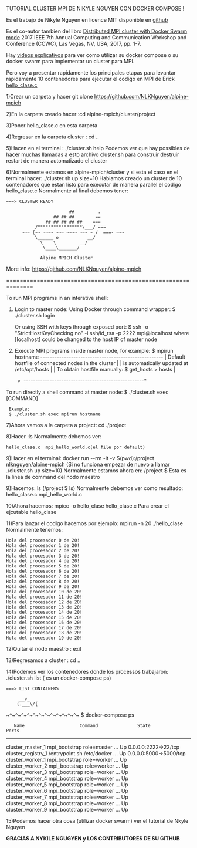 
TUTORIAL CLUSTER MPI DE NIKYLE NGUYEN CON DOCKER COMPOSE !


Es el trabajo de Nikyle Nguyen en licence MIT disponible en [github](https://github.com/NLKNguyen/alpine-mpich)

Es el co-autor tambien del libro [Distributed MPI cluster with Docker Swarm mode](http://ieeexplore.ieee.org/document/7868429/?reload=true) 2017 IEEE 7th Annual Computing and Communication Workshop and Conference (CCWC), Las Vegas, NV, USA, 2017, pp. 1-7.

Hay [videos explicativos](https://asciinema.org/a/93067) para ver como utilizar su docker compose o su docker swarm para implementar un cluster para MPI.

Pero voy a presentar rapidamente los principales etapas para levantar rapidamente 10 contenedores para ejecutar el codigo en MPI de Erick [hello_clase.c](hello_clase.c)

1)Crear un carpeta y hacer git clone https://github.com/NLKNguyen/alpine-mpich

2)En la carpeta creado hacer :cd alpine-mpich/cluster/project

3)Poner hello_clase.c en esta carpeta

4)Regresar en la carpeta cluster : cd ..

5)Hacen en el terminal : ./cluster.sh help
	Podemos ver que hay possibles de hacer muchas llamadas a esto archivo cluster.sh para construir destruir restart de manera automatizado el cluster

6)Normalmente estamos en alpine-mpich/cluster y si esta el caso en el terminal hacer: ./cluster.sh up size=10
	Habiamos creado un cluster de 10 contenadores que estan listo para executar de manera parallel el codigo hello_clase.c
	Normalmente al final debemos tener:

	===> CLUSTER READY 

                            ##         .          
                      ## ## ##        ==          
                   ## ## ## ## ##    ===          
               /"""""""""""""""""\___/ ===        
          ~~~ {~~ ~~~~ ~~~ ~~~~ ~~~ ~ /  ===- ~~~ 
               \______ o           __/            
                 \    \         __/               
                  \____\_______/                  
                                                  
                 Alpine MPICH Cluster             

 More info: https://github.com/NLKNguyen/alpine-mpich

==============================================================

To run MPI programs in an interative shell:
  1. Login to master node:
     Using Docker through command wrapper:
     $ ./cluster.sh login

     Or using SSH with keys through exposed port:
     $ ssh -o "StrictHostKeyChecking no" -i ssh/id_rsa -p 2222 mpi@localhost
       where [localhost] could be changed to the host IP of master node

  2. Execute MPI programs inside master node, for example:
     $ mpirun hostname
      *----------------------------------------------------*
      | Default hostfile of connected nodes in the cluster |
      | is automatically updated at /etc/opt/hosts         |
      | To obtain hostfile manually: $ get_hosts > hosts   |
      * ---------------------------------------------------*


To run directly a shell command at master node:
     $ ./cluster.sh exec [COMMAND]

     Example: 
     $ ./cluster.sh exec mpirun hostname



7)Ahora vamos a la carpeta a project: cd ./project

8)Hacer :ls 
	Normalmente debemos ver:

	hello_clase.c  mpi_hello_world.c(el file por default)


9)Hacer en el terminal: docker run --rm -it -v $(pwd):/project nlknguyen/alpine-mpich 
	(Si no funciona empezar de nuevo a llamar ./cluster.sh up size=10)
	Normalmente estamos ahora en:
	/project $ 
	Esta es la linea de command del nodo maestro

9)Hacemos: ls (/project $ ls)
	Normalmente debemos ver como resultado:
	hello_clase.c  mpi_hello_world.c

10)Ahora hacemos: mpicc -o hello_clase hello_clase.c
	Para crear el ejcutable hello_clase

11)Para lanzar el codigo hacemos por ejemplo: mpirun -n 20 ./hello_clase
	Normalmente tenemos:

	Hola del procesador 0 de 20!
	Hola del procesador 1 de 20!
	Hola del procesador 2 de 20!
	Hola del procesador 3 de 20!
	Hola del procesador 4 de 20!
	Hola del procesador 5 de 20!
	Hola del procesador 6 de 20!
	Hola del procesador 7 de 20!
	Hola del procesador 8 de 20!
	Hola del procesador 9 de 20!
	Hola del procesador 10 de 20!
	Hola del procesador 11 de 20!
	Hola del procesador 12 de 20!
	Hola del procesador 13 de 20!
	Hola del procesador 14 de 20!
	Hola del procesador 15 de 20!
	Hola del procesador 16 de 20!
	Hola del procesador 17 de 20!
	Hola del procesador 18 de 20!
	Hola del procesador 19 de 20!

12)Quitar el nodo maestro : exit

13)Regresamos a cluster : cd ..

14)Podemos ver los contenedores donde los processos trabajaron: ./cluster.sh list 
	( es un docker-compose ps)


	===> LIST CONTAINERS

         __v_
        (.___\/{
~^~^~^~^~^~^~^~^~^~^~^~^~
$ docker-compose ps

       Name                     Command               State           Ports          
------------------------------------------------------------------------------------
cluster_master_1     mpi_bootstrap role=master  ...   Up      0.0.0.0:2222->22/tcp   
cluster_registry_1   /entrypoint.sh /etc/docker ...   Up      0.0.0.0:5000->5000/tcp 
cluster_worker_1     mpi_bootstrap role=worker  ...   Up                             
cluster_worker_2     mpi_bootstrap role=worker  ...   Up                             
cluster_worker_3     mpi_bootstrap role=worker  ...   Up                             
cluster_worker_4     mpi_bootstrap role=worker  ...   Up                             
cluster_worker_5     mpi_bootstrap role=worker  ...   Up                             
cluster_worker_6     mpi_bootstrap role=worker  ...   Up                             
cluster_worker_7     mpi_bootstrap role=worker  ...   Up                             
cluster_worker_8     mpi_bootstrap role=worker  ...   Up                             
cluster_worker_9     mpi_bootstrap role=worker  ...   Up         


15)Podemos hacer otra cosa (utilizar docker swarm) ver el tutorial de Nkyle Nguyen


**GRACIAS A NYKILE NGUGYEN y LOS CONTRIBUTORES DE SU GITHUB**


